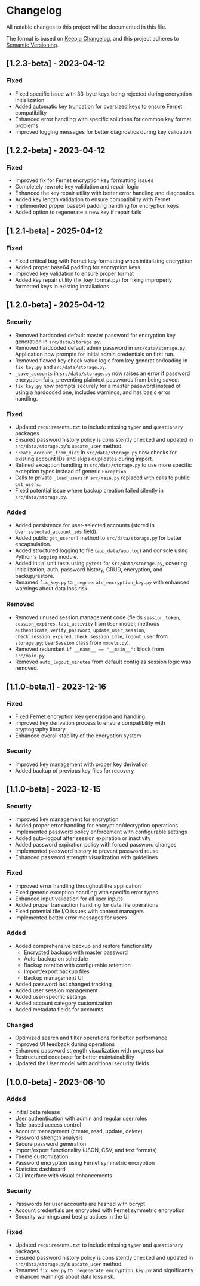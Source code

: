 # Changelog

All notable changes to this project will be documented in this file.

The format is based on [Keep a Changelog](https://keepachangelog.com/en/1.0.0/),
and this project adheres to [Semantic Versioning](https://semver.org/spec/v2.0.0.html).

## [1.2.3-beta] - 2023-04-12

### Fixed

- Fixed specific issue with 33-byte keys being rejected during encryption initialization
- Added automatic key truncation for oversized keys to ensure Fernet compatibility
- Enhanced error handling with specific solutions for common key format problems
- Improved logging messages for better diagnostics during key validation

## [1.2.2-beta] - 2023-04-12

### Fixed

- Improved fix for Fernet encryption key formatting issues
- Completely rewrote key validation and repair logic
- Enhanced the key repair utility with better error handling and diagnostics
- Added key length validation to ensure compatibility with Fernet
- Implemented proper base64 padding handling for encryption keys
- Added option to regenerate a new key if repair fails

## [1.2.1-beta] - 2025-04-12

### Fixed

- Fixed critical bug with Fernet key formatting when initializing encryption
- Added proper base64 padding for encryption keys
- Improved key validation to ensure proper format
- Added key repair utility (fix_key_format.py) for fixing improperly formatted keys in existing installations

## [1.2.0-beta] - 2025-04-12

### Security

- Removed hardcoded default master password for encryption key generation in `src/data/storage.py`.
- Removed hardcoded default admin password in `src/data/storage.py`. Application now prompts for initial admin credentials on first run.
- Removed flawed key check value logic from key generation/loading in `fix_key.py` and `src/data/storage.py`.
- `_save_accounts` in `src/data/storage.py` now raises an error if password encryption fails, preventing plaintext passwords from being saved.
- `fix_key.py` now prompts securely for a master password instead of using a hardcoded one, includes warnings, and has basic error handling.

### Fixed

- Updated `requirements.txt` to include missing `typer` and `questionary` packages.
- Ensured password history policy is consistently checked and updated in `src/data/storage.py`'s `update_user` method.
- `create_account_from_dict` in `src/data/storage.py` now checks for existing account IDs and skips duplicates during import.
- Refined exception handling in `src/data/storage.py` to use more specific exception types instead of generic `Exception`.
- Calls to private `_load_users` in `src/main.py` replaced with calls to public `get_users`.
- Fixed potential issue where backup creation failed silently in `src/data/storage.py`.

### Added

- Added persistence for user-selected accounts (stored in `User.selected_account_ids` field).
- Added public `get_users()` method to `src/data/storage.py` for better encapsulation.
- Added structured logging to file (`app_data/app.log`) and console using Python's `logging` module.
- Added initial unit tests using `pytest` for `src/data/storage.py`, covering initialization, auth, password history, CRUD, encryption, and backup/restore.
- Renamed `fix_key.py` to `_regenerate_encryption_key.py` with enhanced warnings about data loss risk.

### Removed

- Removed unused session management code (fields `session_token`, `session_expires`, `last_activity` from `User` model; methods `authenticate`, `verify_password`, `update_user_session`, `check_session_expired`, `check_session_idle`, `logout_user` from `storage.py`; `UserSession` class from `models.py`).
- Removed redundant `if __name__ == "__main__":` block from `src/main.py`.
- Removed `auto_logout_minutes` from default config as session logic was removed.

## [1.1.0-beta.1] - 2023-12-16

### Fixed

- Fixed Fernet encryption key generation and handling
- Improved key derivation process to ensure compatibility with cryptography library
- Enhanced overall stability of the encryption system

### Security

- Improved key management with proper key derivation
- Added backup of previous key files for recovery

## [1.1.0-beta] - 2023-12-15

### Security

- Improved key management for encryption
- Added proper error handling for encryption/decryption operations
- Implemented password policy enforcement with configurable settings
- Added auto-logout after session expiration or inactivity
- Added password expiration policy with forced password changes
- Implemented password history to prevent password reuse
- Enhanced password strength visualization with guidelines

### Fixed

- Improved error handling throughout the application
- Fixed generic exception handling with specific error types
- Enhanced input validation for all user inputs
- Added proper transaction handling for data file operations
- Fixed potential file I/O issues with context managers
- Implemented better error messages for users

### Added

- Added comprehensive backup and restore functionality
  - Encrypted backups with master password
  - Auto-backup on schedule
  - Backup rotation with configurable retention
  - Import/export backup files
  - Backup management UI
- Added password last changed tracking
- Added user session management
- Added user-specific settings
- Added account category customization
- Added metadata fields for accounts

### Changed

- Optimized search and filter operations for better performance
- Improved UI feedback during operations
- Enhanced password strength visualization with progress bar
- Restructured codebase for better maintainability
- Updated the User model with additional security fields

## [1.0.0-beta] - 2023-06-10

### Added

- Initial beta release
- User authentication with admin and regular user roles
- Role-based access control
- Account management (create, read, update, delete)
- Password strength analysis
- Secure password generation
- Import/export functionality (JSON, CSV, and text formats)
- Theme customization
- Password encryption using Fernet symmetric encryption
- Statistics dashboard
- CLI interface with visual enhancements

### Security

- Passwords for user accounts are hashed with bcrypt
- Account credentials are encrypted with Fernet symmetric encryption
- Security warnings and best practices in the UI

### Fixed

- Updated `requirements.txt` to include missing `typer` and `questionary` packages.
- Ensured password history policy is consistently checked and updated in `src/data/storage.py`'s `update_user` method.
- Renamed `fix_key.py` to `_regenerate_encryption_key.py` and significantly enhanced warnings about data loss risk.
